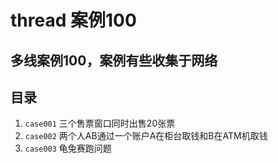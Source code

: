 # thread 案例100
多线案例100，案例有些收集于网络
---
## 目录
1. ```case001``` 三个售票窗口同时出售20张票
2. ```case002``` 两个人AB通过一个账户A在柜台取钱和B在ATM机取钱
3. ```case003``` 龟兔赛跑问题
